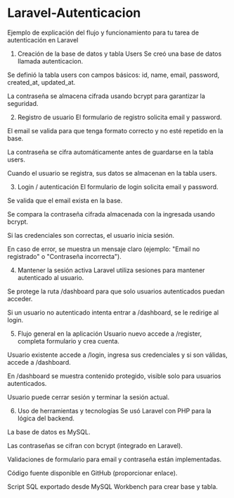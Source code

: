 # Laravel-Autenticacion

Ejemplo de explicación del flujo y funcionamiento para tu tarea de autenticación en Laravel
1. Creación de la base de datos y tabla Users
Se creó una base de datos llamada autenticacion.

Se definió la tabla users con campos básicos: id, name, email, password, created_at, updated_at.

La contraseña se almacena cifrada usando bcrypt para garantizar la seguridad.

2. Registro de usuario
El formulario de registro solicita email y password.

El email se valida para que tenga formato correcto y no esté repetido en la base.

La contraseña se cifra automáticamente antes de guardarse en la tabla users.

Cuando el usuario se registra, sus datos se almacenan en la tabla users.

3. Login / autenticación
El formulario de login solicita email y password.

Se valida que el email exista en la base.

Se compara la contraseña cifrada almacenada con la ingresada usando bcrypt.

Si las credenciales son correctas, el usuario inicia sesión.

En caso de error, se muestra un mensaje claro (ejemplo: "Email no registrado" o "Contraseña incorrecta").

4. Mantener la sesión activa
Laravel utiliza sesiones para mantener autenticado al usuario.

Se protege la ruta /dashboard para que solo usuarios autenticados puedan acceder.

Si un usuario no autenticado intenta entrar a /dashboard, se le redirige al login.

5. Flujo general en la aplicación
Usuario nuevo accede a /register, completa formulario y crea cuenta.

Usuario existente accede a /login, ingresa sus credenciales y si son válidas, accede a /dashboard.

En /dashboard se muestra contenido protegido, visible solo para usuarios autenticados.

Usuario puede cerrar sesión y terminar la sesión actual.

6. Uso de herramientas y tecnologías
Se usó Laravel con PHP para la lógica del backend.

La base de datos es MySQL.

Las contraseñas se cifran con bcrypt (integrado en Laravel).

Validaciones de formulario para email y contraseña están implementadas.

Código fuente disponible en GitHub (proporcionar enlace).

Script SQL exportado desde MySQL Workbench para crear base y tabla.
